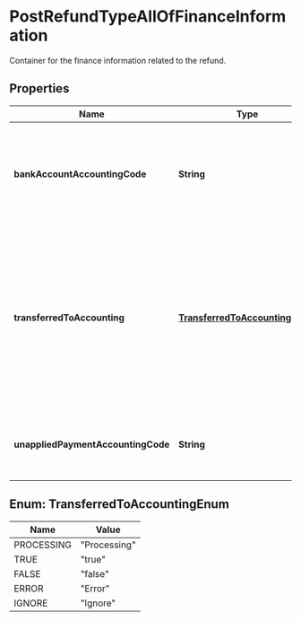 

# PostRefundTypeAllOfFinanceInformation

Container for the finance information related to the refund. 

## Properties

| Name | Type | Description | Notes |
|------------ | ------------- | ------------- | -------------|
|**bankAccountAccountingCode** | **String** | The accounting code that maps to a bank account in your accounting system.  |  [optional] |
|**transferredToAccounting** | [**TransferredToAccountingEnum**](#TransferredToAccountingEnum) | Whether the refund was transferred to an external accounting system. Use this field for integration with accounting systems, such as NetSuite.   |  [optional] |
|**unappliedPaymentAccountingCode** | **String** | The accounting code for the unapplied payment.  |  [optional] |



## Enum: TransferredToAccountingEnum

| Name | Value |
|---- | -----|
| PROCESSING | &quot;Processing&quot; |
| TRUE | &quot;true&quot; |
| FALSE | &quot;false&quot; |
| ERROR | &quot;Error&quot; |
| IGNORE | &quot;Ignore&quot; |



